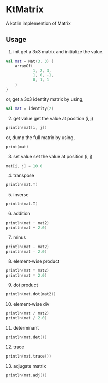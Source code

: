 # KtMatrix
A kotlin implemention of Matrix

## Usage

1. init
get a 3x3 matrix and initialize the value.
``` kotlin
val mat = Mat(3, 3) {
    arrayOf(
            1, 2, 3,
            1, 0, -1,
            0, 1, 1
    )
}
```

or, get a 3x3 identity matrix by using,
``` kotlin
val mat = identity(2)
```

2. get value
get the value at position (i, j)
``` kotlin
println(mat[i, j])
```
or, dump the full matrix by using,
```kotlin
print(mat)
```

3. set value
set the value at position (i, j)
``` kotlin
mat[i, j] = 10.0
```

4. transpose
``` kotlin
println(mat.T)
```

5. inverse
``` kotlin
println(mat.I)
```

6. addition
``` kotlin
println(mat + mat2)
println(mat + 2.0)
```

7. minus
``` kotlin
println(mat - mat2)
println(mat - 2.0)
```

8. element-wise product
``` kotlin
println(mat * mat2)
println(mat * 2.0)
```

9. dot product
``` kotlin
println(mat.dot(mat2))
```

10. element-wise div
``` kotlin
println(mat / mat2)
println(mat / 2.0)
```

11. determinant
``` kotlin
println(mat.det())
```

12. trace
``` kotlin
println(mat.trace())
```

13. adjugate matrix
``` kotlin
println(mat.adj())
```
